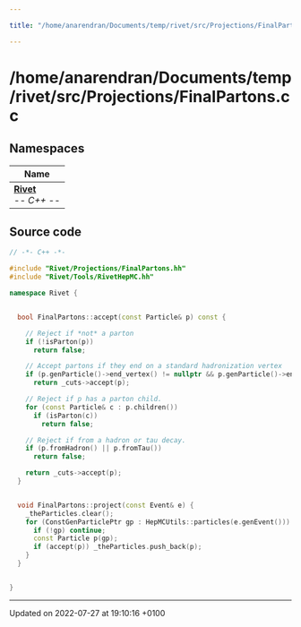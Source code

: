```yaml
---

title: "/home/anarendran/Documents/temp/rivet/src/Projections/FinalPartons.cc"

---
```


# /home/anarendran/Documents/temp/rivet/src/Projections/FinalPartons.cc



## Namespaces

| Name           |
| -------------- |
| **[Rivet](http://example.org/namespaces/namespacerivet/)** <br>-*- C++ -*-  |




## Source code

```cpp
// -*- C++ -*-

#include "Rivet/Projections/FinalPartons.hh"
#include "Rivet/Tools/RivetHepMC.hh"

namespace Rivet {


  bool FinalPartons::accept(const Particle& p) const {

    // Reject if *not* a parton
    if (!isParton(p))
      return false;

    // Accept partons if they end on a standard hadronization vertex
    if (p.genParticle()->end_vertex() != nullptr && p.genParticle()->end_vertex()->id() == 5)
      return _cuts->accept(p);

    // Reject if p has a parton child.
    for (const Particle& c : p.children())
      if (isParton(c))
        return false;

    // Reject if from a hadron or tau decay.
    if (p.fromHadron() || p.fromTau())
      return false;

    return _cuts->accept(p);
  }


  void FinalPartons::project(const Event& e) {
    _theParticles.clear();
    for (ConstGenParticlePtr gp : HepMCUtils::particles(e.genEvent())) {
      if (!gp) continue;
      const Particle p(gp);
      if (accept(p)) _theParticles.push_back(p);
    }
  }


}
```


-------------------------------

Updated on 2022-07-27 at 19:10:16 +0100
